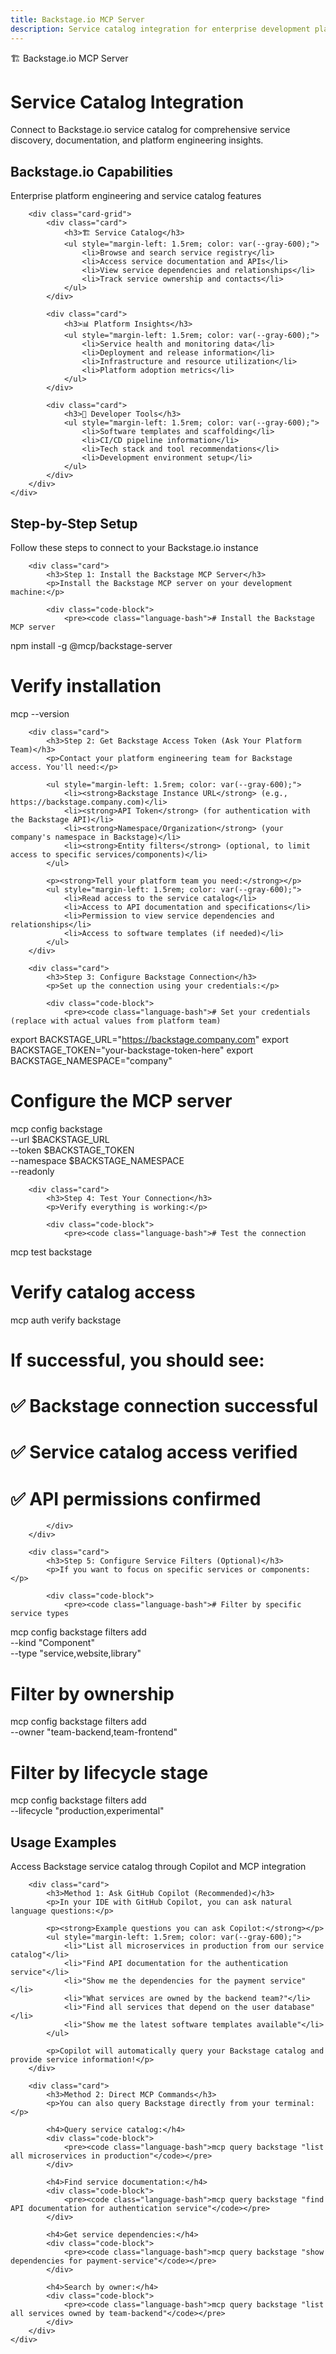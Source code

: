 ```yaml
---
title: Backstage.io MCP Server
description: Service catalog integration for enterprise development platforms
---
```


<div class="hero">
    <div class="container">
        <div class="hero-badge">🏗️ Backstage.io MCP Server</div>
        <h1>Service Catalog Integration</h1>
        <p>Connect to Backstage.io service catalog for comprehensive service discovery, documentation, and platform engineering insights.</p>
    </div>
</div>

<div class="section">
    <div class="container">
        <div class="section-title">
            <h2>Backstage.io Capabilities</h2>
            <p>Enterprise platform engineering and service catalog features</p>
        </div>
        
        <div class="card-grid">
            <div class="card">
                <h3>🏗️ Service Catalog</h3>
                <ul style="margin-left: 1.5rem; color: var(--gray-600);">
                    <li>Browse and search service registry</li>
                    <li>Access service documentation and APIs</li>
                    <li>View service dependencies and relationships</li>
                    <li>Track service ownership and contacts</li>
                </ul>
            </div>
            
            <div class="card">
                <h3>📊 Platform Insights</h3>
                <ul style="margin-left: 1.5rem; color: var(--gray-600);">
                    <li>Service health and monitoring data</li>
                    <li>Deployment and release information</li>
                    <li>Infrastructure and resource utilization</li>
                    <li>Platform adoption metrics</li>
                </ul>
            </div>
            
            <div class="card">
                <h3>🔧 Developer Tools</h3>
                <ul style="margin-left: 1.5rem; color: var(--gray-600);">
                    <li>Software templates and scaffolding</li>
                    <li>CI/CD pipeline information</li>
                    <li>Tech stack and tool recommendations</li>
                    <li>Development environment setup</li>
                </ul>
            </div>
        </div>
    </div>
</div>

<div class="section section-alt">
    <div class="container">
        <div class="section-title">
            <h2>Step-by-Step Setup</h2>
            <p>Follow these steps to connect to your Backstage.io instance</p>
        </div>
        
        <div class="card">
            <h3>Step 1: Install the Backstage MCP Server</h3>
            <p>Install the Backstage MCP server on your development machine:</p>
            
            <div class="code-block">
                <pre><code class="language-bash"># Install the Backstage MCP server
npm install -g @mcp/backstage-server

# Verify installation
mcp --version</code></pre>
            </div>
        </div>
        
        <div class="card">
            <h3>Step 2: Get Backstage Access Token (Ask Your Platform Team)</h3>
            <p>Contact your platform engineering team for Backstage access. You'll need:</p>
            
            <ul style="margin-left: 1.5rem; color: var(--gray-600);">
                <li><strong>Backstage Instance URL</strong> (e.g., https://backstage.company.com)</li>
                <li><strong>API Token</strong> (for authentication with the Backstage API)</li>
                <li><strong>Namespace/Organization</strong> (your company's namespace in Backstage)</li>
                <li><strong>Entity filters</strong> (optional, to limit access to specific services/components)</li>
            </ul>
            
            <p><strong>Tell your platform team you need:</strong></p>
            <ul style="margin-left: 1.5rem; color: var(--gray-600);">
                <li>Read access to the service catalog</li>
                <li>Access to API documentation and specifications</li>
                <li>Permission to view service dependencies and relationships</li>
                <li>Access to software templates (if needed)</li>
            </ul>
        </div>
        
        <div class="card">
            <h3>Step 3: Configure Backstage Connection</h3>
            <p>Set up the connection using your credentials:</p>
            
            <div class="code-block">
                <pre><code class="language-bash"># Set your credentials (replace with actual values from platform team)
export BACKSTAGE_URL="https://backstage.company.com"
export BACKSTAGE_TOKEN="your-backstage-token-here"
export BACKSTAGE_NAMESPACE="company"

# Configure the MCP server
mcp config backstage \
  --url $BACKSTAGE_URL \
  --token $BACKSTAGE_TOKEN \
  --namespace $BACKSTAGE_NAMESPACE \
  --readonly</code></pre>
            </div>
        </div>
        
        <div class="card">
            <h3>Step 4: Test Your Connection</h3>
            <p>Verify everything is working:</p>
            
            <div class="code-block">
                <pre><code class="language-bash"># Test the connection
mcp test backstage

# Verify catalog access
mcp auth verify backstage

# If successful, you should see:
# ✅ Backstage connection successful
# ✅ Service catalog access verified
# ✅ API permissions confirmed</code></pre>
            </div>
        </div>
        
        <div class="card">
            <h3>Step 5: Configure Service Filters (Optional)</h3>
            <p>If you want to focus on specific services or components:</p>
            
            <div class="code-block">
                <pre><code class="language-bash"># Filter by specific service types
mcp config backstage filters add \
  --kind "Component" \
  --type "service,website,library"

# Filter by ownership
mcp config backstage filters add \
  --owner "team-backend,team-frontend"

# Filter by lifecycle stage
mcp config backstage filters add \
  --lifecycle "production,experimental"</code></pre>
            </div>
        </div>
    </div>
</div>

<div class="section">
    <div class="container">
        <div class="section-title">
            <h2>Usage Examples</h2>
            <p>Access Backstage service catalog through Copilot and MCP integration</p>
        </div>
        
        <div class="card">
            <h3>Method 1: Ask GitHub Copilot (Recommended)</h3>
            <p>In your IDE with GitHub Copilot, you can ask natural language questions:</p>
            
            <p><strong>Example questions you can ask Copilot:</strong></p>
            <ul style="margin-left: 1.5rem; color: var(--gray-600);">
                <li>"List all microservices in production from our service catalog"</li>
                <li>"Find API documentation for the authentication service"</li>
                <li>"Show me the dependencies for the payment service"</li>
                <li>"What services are owned by the backend team?"</li>
                <li>"Find all services that depend on the user database"</li>
                <li>"Show me the latest software templates available"</li>
            </ul>
            
            <p>Copilot will automatically query your Backstage catalog and provide service information!</p>
        </div>
        
        <div class="card">
            <h3>Method 2: Direct MCP Commands</h3>
            <p>You can also query Backstage directly from your terminal:</p>
            
            <h4>Query service catalog:</h4>
            <div class="code-block">
                <pre><code class="language-bash">mcp query backstage "list all microservices in production"</code></pre>
            </div>

            <h4>Find service documentation:</h4>
            <div class="code-block">
                <pre><code class="language-bash">mcp query backstage "find API documentation for authentication service"</code></pre>
            </div>

            <h4>Get service dependencies:</h4>
            <div class="code-block">
                <pre><code class="language-bash">mcp query backstage "show dependencies for payment-service"</code></pre>
            </div>

            <h4>Search by owner:</h4>
            <div class="code-block">
                <pre><code class="language-bash">mcp query backstage "list all services owned by team-backend"</code></pre>
            </div>
        </div>
    </div>
</div>